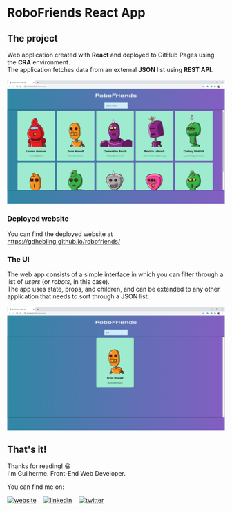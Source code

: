 # RoboFriends React App

## The project
Web application created with **React** and deployed to GitHub Pages using the **CRA** environment.  
The application fetches data from an external **JSON** list using **REST API**.
<br /><br />
<a href="https://gdhebling.github.io/robofriends/" alt="Website Screenshot">![Website Screenshot](src/assets/web-app-screenshot.png)</a>
### Deployed website
You can find the deployed website at https://gdhebling.github.io/robofriends/ 

### The UI
The web app consists of a simple interface in which you can filter through a list of *users* (or *robots*, in this case).  
The app uses state, props, and children, and can be extended to any other application that needs to sort through a JSON list. 
<br /><br />
<a href="https://clone-3665f.web.app" alt="Website Authentication">![Filtered Result](src/assets/web-app-screenshot-filtered.png)</a>

## That's it!
Thanks for reading! 😀 <br />
I'm Guilherme. Front-End Web Developer. <br />

<p align="left">

You can find me on: <br />

<a href="https://gdhebling.com"><img alt="website" width="26px" src="https://www.flaticon.com/svg/static/icons/svg/1828/1828555.svg" /></a>
&nbsp;&nbsp;
<a href="https://www.linkedin.com/in/gdhebling/"><img alt="linkedin" width="26px" src="https://image.flaticon.com/icons/svg/1383/1383262.svg" /></a>
&nbsp;&nbsp;
<a href="https://twitter.com/gdhebling"><img alt="twitter" width="26px" src="https://image.flaticon.com/icons/svg/1383/1383265.svg" /></a>

</p>